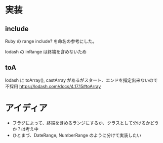 # 実装

## include

Ruby の range include? を命名の参考にした。

lodash の inRange は終端を含めないため

## toA

lodash に toArray(), castArray があるがスタート、エンドを指定出来ないので不採用
https://lodash.com/docs/4.17.15#toArray

# アイディア

- フラグによって、終端を含めるランジにするか、クラスとして分けるかどうか？は考え中
- ひとまづ、DateRange, NumberRange のように分けて実装したい

